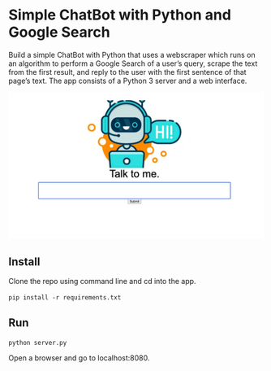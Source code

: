 # Simple ChatBot with Python and Google Search
Build a simple ChatBot with Python that uses a webscraper which runs on an algorithm 
to perform a Google Search of a user’s query, scrape the text from the first result, 
and reply to the user with the first sentence of that page’s text.
The app consists of a Python 3 server and a web interface.

![Chatbot Interface](https://github.com/snehal-bedmutha/ChatbotAPI/blob/master/Chatbot%20Interface.png)

## Install
Clone the repo using command line and cd into the app.

```pip install -r requirements.txt```

## Run

```python server.py```

Open a browser and go to localhost:8080.